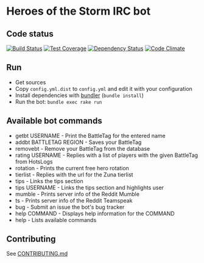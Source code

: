 # Heroes of the Storm IRC bot

## Code status

[![Build Status](https://travis-ci.org/chadrien/hots-irc-bot.svg?branch=master)](https://travis-ci.org/chadrien/hots-irc-bot)
[![Test Coverage](https://codeclimate.com/github/chadrien/hots-irc-bot/badges/coverage.svg)](https://codeclimate.com/github/chadrien/hots-irc-bot)
[![Dependency Status](https://www.versioneye.com/user/projects/54da6f1cc1bbbd5f8200023d/badge.svg?style=flat)](https://www.versioneye.com/user/projects/54da6f1cc1bbbd5f8200023d)
[![Code Climate](https://codeclimate.com/github/chadrien/hots-irc-bot/badges/gpa.svg)](https://codeclimate.com/github/chadrien/hots-irc-bot)

## Run

* Get sources
* Copy `config.yml.dist` to `config.yml` and edit it with your configuration
* Install dependencies with [bundler](http://bundler.io/) (`bundle install`)
* Run the bot: `bundle exec rake run`

## Available bot commands

* getbt USERNAME - Print the BattleTag for the entered name
* addbt BATTLETAG REGION - Saves your BattleTag
* removebt - Remove your BattleTag from the database
* rating USERNAME - Replies with a list of players with the given BattleTag from HotsLogs
* rotation - Prints the current free hero rotation
* tierlist - Replies with the url for the Zuna tierlist
* tips - Links the tips section
* tips USERNAME - Links the tips section and highlights user
* mumble - Prints server info of the Reddit Mumble
* ts - Prints server info of the Reddit Teamspeak
* bug - Submit an issue the bot's bug tracker
* help COMMAND - Displays help information for the COMMAND
* help - Lists available commands

## Contributing

See [CONTRIBUTING.md](CONTRIBUTING.md)
